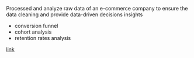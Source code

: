 Processed and analyze raw data of an e-commerce company to ensure the data cleaning and provide data-driven decisions insights 

- conversion funnel
- cohort analysis
- retention rates analysis

[link](https://docs.google.com/spreadsheets/d/1p1xVITLMesCs7pC-9nCTq8OvBMJnwkY57m0tFNTSx2g/edit?usp=sharing)

